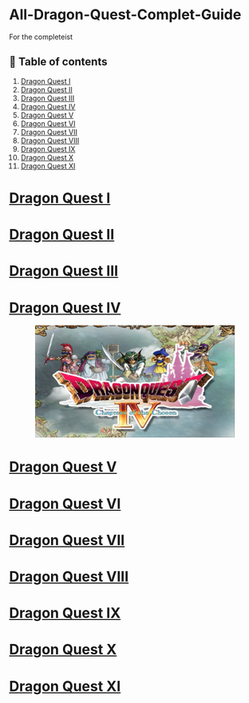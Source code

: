 # All-Dragon-Quest-Complet-Guide
For the completeist

## 📖 Table of contents

1. [Dragon Quest I](#dragon-quest-i)
2. [Dragon Quest II](#dragon-quest-ii)
3. [Dragon Quest III](#dragon-quest-iii)
4. [Dragon Quest IV](#dragon-quest-iv)
5. [Dragon Quest V](#dragon-quest-v)
6. [Dragon Quest VI](#dragon-quest-vi)
7. [Dragon Quest VII](#dragon-quest-vii)
8. [Dragon Quest VIII](#dragon-quest-viii)
9. [Dragon Quest IX](#dragon-quest-ix)
10. [Dragon Quest X](#dragon-quest-x)
11. [Dragon Quest XI](#dragon-quest-xi)

 

# [Dragon Quest I](https://github.com/Ellimaaac/All-Dragon-Quest-Complet-Guide/tree/main/Dragon%20Quest%204)


# [Dragon Quest II](https://github.com/Ellimaaac/All-Dragon-Quest-Complet-Guide/tree/main/Dragon%20Quest%204)


# [Dragon Quest III](https://github.com/Ellimaaac/All-Dragon-Quest-Complet-Guide/tree/main/Dragon%20Quest%204)


# [Dragon Quest IV](https://github.com/Ellimaaac/All-Dragon-Quest-Complet-Guide/tree/main/Dragon%20Quest%204)

<p align="center">
  <img src="https://github.com/Ellimaaac/All-Dragon-Quest-Complet-Guide/blob/main/Dragon%20Quest%204/img/profil.jpg"  width="400" />
</p>


# [Dragon Quest V](https://github.com/Ellimaaac/All-Dragon-Quest-Complet-Guide/tree/main/Dragon%20Quest%204)


# [Dragon Quest VI](https://github.com/Ellimaaac/All-Dragon-Quest-Complet-Guide/tree/main/Dragon%20Quest%204)


# [Dragon Quest VII](https://github.com/Ellimaaac/All-Dragon-Quest-Complet-Guide/tree/main/Dragon%20Quest%204)


# [Dragon Quest VIII](https://github.com/Ellimaaac/All-Dragon-Quest-Complet-Guide/tree/main/Dragon%20Quest%204)


# [Dragon Quest IX](https://github.com/Ellimaaac/All-Dragon-Quest-Complet-Guide/tree/main/Dragon%20Quest%204)


# [Dragon Quest X](https://github.com/Ellimaaac/All-Dragon-Quest-Complet-Guide/tree/main/Dragon%20Quest%204)


# [Dragon Quest XI](https://github.com/Ellimaaac/All-Dragon-Quest-Complet-Guide/tree/main/Dragon%20Quest%204)
